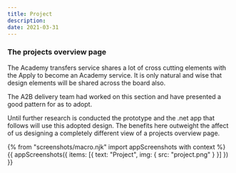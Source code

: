 ```yaml
---
title: Project
description:
date: 2021-03-31
---
```


### The projects overview page

The Academy transfers service shares a lot of cross cutting elements with the Apply to become an Academy service. It is only natural and wise that design elements will be shared across the board also. 

The A2B delivery team had worked on this section and have presented a good pattern for as to adopt. 

Until further research is conducted the prototype and the .net app that follows will use this adopted design. The benefits here outweight the affect of us designing a completely different view of a projects overview page.


{% from "screenshots/macro.njk" import appScreenshots with context %}
{{ appScreenshots({
  items: [{
      text: "Project",
      img: { src: "project.png" }
    }]
}) }}
